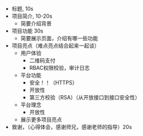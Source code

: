 
* 标题, 10s
* 项目简介, 10-20s
  * 简要介绍背景
* 项目功能 30s
  * 简要展示页面，介绍有哪一些功能
* 项目亮点（难点亮点结合起来一起谈）
  * 用户体验
    * 二维码支付
    * RBAC权限校验，审计日志
  * 平台功能
    * 安全！！（HTTPS）
    * 开放性
    * 第三方校验（RSA）（从开放接口到接口安全性）
  * 平台理念
    * 开放性
  * 展示更多项目亮点
* 致谢，（心得体会，感谢师兄，感谢老师的指导）20s
